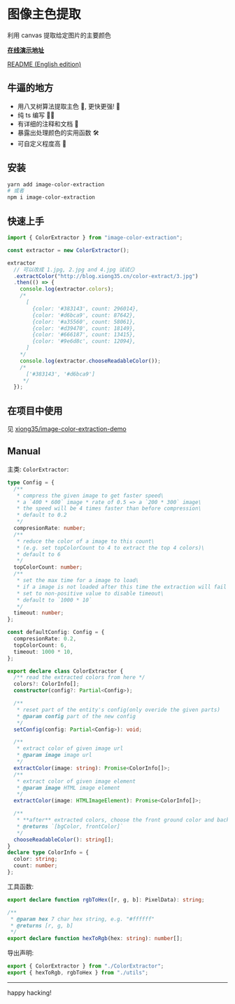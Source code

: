 # 图像主色提取

利用 canvas 提取给定图片的主要颜色

**[在线演示地址](http://www.xiong35.cn/color-extraction/)**

[README (English edition)](https://github.com/xiong35/image-color-extraction/blob/main/README.en.md)

## 牛逼的地方

- 用八叉树算法提取主色 🎄, 更快更强! 🚀
- 纯 ts 编写 🤸‍♂️
- 有详细的注释和文档 📜
- 暴露出处理颜色的实用函数 🛠
- 可自定义程度高 🔧

## 安装

```bash
yarn add image-color-extraction
# 或者
npm i image-color-extraction
```

## 快速上手

```js
import { ColorExtractor } from "image-color-extraction";

const extractor = new ColorExtractor();

extractor
  // 可以改成 1.jpg, 2.jpg and 4.jpg 试试😏
  .extractColor("http://blog.xiong35.cn/color-extract/3.jpg")
  .then(() => {
    console.log(extractor.colors);
    /* 
      [
        {color: '#383143', count: 296014},
        {color: '#d6bca9', count: 87642},
        {color: '#a35560', count: 58061},
        {color: '#d39470', count: 18149},
        {color: '#666187', count: 13415},
        {color: '#9e6d8c', count: 12094},
      ]
    */
    console.log(extractor.chooseReadableColor());
    /* 
      ['#383143', '#d6bca9']
     */
  });
```

## 在项目中使用

见 [xiong35/image-color-extraction-demo](https://github.com/xiong35/image-color-extraction-demo)

## Manual

主类: `ColorExtractor`:

```ts
type Config = {
  /**
   * compress the given image to get faster speed\
   * a `400 * 600` image * rate of 0.5 => a `200 * 300` image\
   * the speed will be 4 times faster than before compression\
   * default to 0.2
   */
  compresionRate: number;
  /**
   * reduce the color of a image to this count\
   * (e.g. set topColorCount to 4 to extract the top 4 colors)\
   * default to 6
   */
  topColorCount: number;
  /**
   * set the max time for a image to load\
   * if a image is not loaded after this time the extraction will fail and the pixels will all be #000000\
   * set to non-positive value to disable timeout\
   * default to `1000 * 10`
   */
  timeout: number;
};

const defaultConfig: Config = {
  compresionRate: 0.2,
  topColorCount: 6,
  timeout: 1000 * 10,
};

export declare class ColorExtractor {
  /** read the extracted colors from here */
  colors?: ColorInfo[];
  constructor(config?: Partial<Config>);

  /**
   * reset part of the entity's config(only overide the given parts)
   * @param config part of the new config
   */
  setConfig(config: Partial<Config>): void;

  /**
   * extract color of given image url
   * @param image image url
   */
  extractColor(image: string): Promise<ColorInfo[]>;
  /**
   * extract color of given image element
   * @param image HTML image element
   */
  extractColor(image: HTMLImageElement): Promise<ColorInfo[]>;

  /**
   * **after** extracted colors, choose the front ground color and background color within them
   * @returns `[bgColor, frontColor]`
   */
  chooseReadableColor(): string[];
}
declare type ColorInfo = {
  color: string;
  count: number;
};
```

工具函数:

```ts
export declare function rgbToHex([r, g, b]: PixelData): string;

/**
 * @param hex 7 char hex string, e.g. "#ffffff"
 * @returns [r, g, b]
 */
export declare function hexToRgb(hex: string): number[];
```

导出声明:

```ts
export { ColorExtractor } from "./ColorExtractor";
export { hexToRgb, rgbToHex } from "./utils";
```

---

happy hacking!
